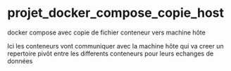 # projet_docker_compose_copie_host
docker compose avec copie de fichier conteneur vers machine hôte

Ici les conteneurs vont communiquer avec la machine hôte qui va creer un repertoire pivôt entre les differents conteneurs pour leurs echanges de données

